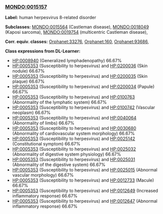 
### [MONDO:0015157](http://purl.obolibrary.org/obo/MONDO_0015157)
**Label:** human herpesvirus 8-related disorder

**Subclasses:** [MONDO:0015564](http://purl.obolibrary.org/obo/MONDO_0015564) (Castleman disease), [MONDO:0018049](http://purl.obolibrary.org/obo/MONDO_0018049) (Kaposi sarcoma), [MONDO:0019754](http://purl.obolibrary.org/obo/MONDO_0019754) (multicentric Castleman disease), 

**Corr. equiv. classes:** [Orphanet:33276](http://www.orpha.net/ORDO/Orphanet_33276), [Orphanet:160](http://www.orpha.net/ORDO/Orphanet_160), [Orphanet:93686](http://www.orpha.net/ORDO/Orphanet_93686), 

**Class expressions from DL-Learner:**

- [HP:0008940](http://purl.obolibrary.org/obo/HP_0008940) (Generalized lymphadenopathy) 66.67%
- [HP:0005353](http://purl.obolibrary.org/obo/HP_0005353) (Susceptibility to herpesvirus) and [HP:0200036](http://purl.obolibrary.org/obo/HP_0200036) (Skin nodule) 66.67%
- [HP:0005353](http://purl.obolibrary.org/obo/HP_0005353) (Susceptibility to herpesvirus) and [HP:0200035](http://purl.obolibrary.org/obo/HP_0200035) (Skin plaque) 66.67%
- [HP:0005353](http://purl.obolibrary.org/obo/HP_0005353) (Susceptibility to herpesvirus) and [HP:0200034](http://purl.obolibrary.org/obo/HP_0200034) (Papule) 66.67%
- [HP:0005353](http://purl.obolibrary.org/obo/HP_0005353) (Susceptibility to herpesvirus) and [HP:0100763](http://purl.obolibrary.org/obo/HP_0100763) (Abnormality of the lymphatic system) 66.67%
- [HP:0005353](http://purl.obolibrary.org/obo/HP_0005353) (Susceptibility to herpesvirus) and [HP:0100742](http://purl.obolibrary.org/obo/HP_0100742) (Vascular neoplasm) 66.67%
- [HP:0005353](http://purl.obolibrary.org/obo/HP_0005353) (Susceptibility to herpesvirus) and [HP:0040064](http://purl.obolibrary.org/obo/HP_0040064) (Abnormality of limbs) 66.67%
- [HP:0005353](http://purl.obolibrary.org/obo/HP_0005353) (Susceptibility to herpesvirus) and [HP:0030680](http://purl.obolibrary.org/obo/HP_0030680) (Abnormality of cardiovascular system morphology) 66.67%
- [HP:0005353](http://purl.obolibrary.org/obo/HP_0005353) (Susceptibility to herpesvirus) and [HP:0025142](http://purl.obolibrary.org/obo/HP_0025142) (Constitutional symptom) 66.67%
- [HP:0005353](http://purl.obolibrary.org/obo/HP_0005353) (Susceptibility to herpesvirus) and [HP:0025032](http://purl.obolibrary.org/obo/HP_0025032) (Abnormality of digestive system physiology) 66.67%
- [HP:0005353](http://purl.obolibrary.org/obo/HP_0005353) (Susceptibility to herpesvirus) and [HP:0025031](http://purl.obolibrary.org/obo/HP_0025031) (Abnormality of the digestive system) 66.67%
- [HP:0005353](http://purl.obolibrary.org/obo/HP_0005353) (Susceptibility to herpesvirus) and [HP:0025015](http://purl.obolibrary.org/obo/HP_0025015) (Abnormal vascular morphology) 66.67%
- [HP:0005353](http://purl.obolibrary.org/obo/HP_0005353) (Susceptibility to herpesvirus) and [HP:0012733](http://purl.obolibrary.org/obo/HP_0012733) (Macule) 66.67%
- [HP:0005353](http://purl.obolibrary.org/obo/HP_0005353) (Susceptibility to herpesvirus) and [HP:0012649](http://purl.obolibrary.org/obo/HP_0012649) (Increased inflammatory response) 66.67%
- [HP:0005353](http://purl.obolibrary.org/obo/HP_0005353) (Susceptibility to herpesvirus) and [HP:0012647](http://purl.obolibrary.org/obo/HP_0012647) (Abnormal inflammatory response) 66.67%


